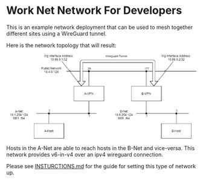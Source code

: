 # Work Net Network For Developers
This is an example network deployment that can be used to mesh together different sites using a WireGuard tunnel.

Here is the network topology that will result:

![Current Network Topology](doc/WorkNet-Topology-Today.png)

Hosts in the A-Net are able to reach hosts in the B-Net and vice-versa. This network provides v6-in-v4 over an ipv4 wireguard connection. 

Please see [INSTURCTIONS.md](INSTURCTIONS.md) for the guide for setting this type of network up.
